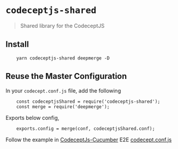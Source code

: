 # `codeceptjs-shared`

> Shared library for the CodeceptJS

## Install

```
    yarn codeceptjs-shared deepmerge -D
```

## Reuse the Master Configuration

In your `codecept.conf.js` file, add the following 

```
    const codeceptjsShared = require('codeceptjs-shared');
    const merge = require('deepmerge');
```

Exports below config,

```
    exports.config = merge(conf, codeceptjsShared.conf);
```

Follow the example in [CodeceptJs-Cucumber](https://github.com/gkushang/codeceptjs-e2e/tree/master/packages/codeceptjs-cucumber) E2E [codecept.conf.js](https://github.com/gkushang/codeceptjs-e2e/blob/master/packages/codeceptjs-cucumber/codecept.conf.js)

